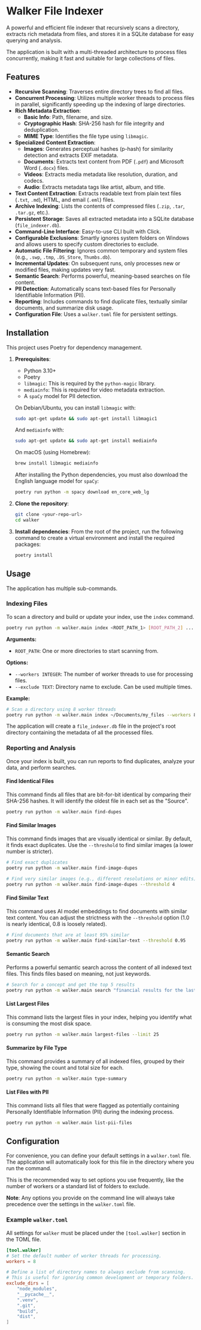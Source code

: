 # Walker File Indexer

A powerful and efficient file indexer that recursively scans a directory, extracts rich metadata from files, and stores it in a SQLite database for easy querying and analysis.

The application is built with a multi-threaded architecture to process files concurrently, making it fast and suitable for large collections of files.

## Features

- **Recursive Scanning**: Traverses entire directory trees to find all files.
- **Concurrent Processing**: Utilizes multiple worker threads to process files in parallel, significantly speeding up the indexing of large directories.
- **Rich Metadata Extraction**:
    - **Basic Info**: Path, filename, and size.
    - **Cryptographic Hash**: SHA-256 hash for file integrity and deduplication.
    - **MIME Type**: Identifies the file type using `libmagic`.
- **Specialized Content Extraction**:
    - **Images**: Generates perceptual hashes (p-hash) for similarity detection and extracts EXIF metadata.
    - **Documents**: Extracts text content from PDF (`.pdf`) and Microsoft Word (`.docx`) files.
    - **Videos**: Extracts media metadata like resolution, duration, and codecs.
    - **Audio**: Extracts metadata tags like artist, album, and title.
- **Text Content Extraction**: Extracts readable text from plain text files (`.txt`, `.md`), HTML, and email (`.eml`) files.
- **Archive Indexing**: Lists the contents of compressed files (`.zip`, `.tar`, `.tar.gz`, etc.).
- **Persistent Storage**: Saves all extracted metadata into a SQLite database (`file_indexer.db`).
- **Command-Line Interface**: Easy-to-use CLI built with Click.
- **Configurable Exclusions**: Smartly ignores system folders on Windows and allows users to specify custom directories to exclude.
- **Automatic File Filtering**: Ignores common temporary and system files (e.g., `.swp`, `.tmp`, `.DS_Store`, `Thumbs.db`).
- **Incremental Updates**: On subsequent runs, only processes new or modified files, making updates very fast.
- **Semantic Search**: Performs powerful, meaning-based searches on file content.
- **PII Detection**: Automatically scans text-based files for Personally Identifiable Information (PII).
- **Reporting**: Includes commands to find duplicate files, textually similar documents, and summarize disk usage.
- **Configuration File**: Uses a `walker.toml` file for persistent settings.

## Installation

This project uses Poetry for dependency management.

1.  **Prerequisites**:
    -   Python 3.10+
    -   Poetry
    -   `libmagic`: This is required by the `python-magic` library.
    -   `mediainfo`: This is required for video metadata extraction.
    -   A `spaCy` model for PII detection.

    On Debian/Ubuntu, you can install `libmagic` with:
    ```bash
    sudo apt-get update && sudo apt-get install libmagic1
    ```
    And `mediainfo` with:
    ```bash
    sudo apt-get update && sudo apt-get install mediainfo
    ```

    On macOS (using Homebrew):
    ```bash
    brew install libmagic mediainfo
    ```

    After installing the Python dependencies, you must also download the English language model for `spaCy`:
    ```bash
    poetry run python -m spacy download en_core_web_lg
    ```


2.  **Clone the repository**:
    ```bash
    git clone <your-repo-url>
    cd walker
    ```

3.  **Install dependencies**:
    From the root of the project, run the following command to create a virtual environment and install the required packages:
    ```bash
    poetry install
    ```

## Usage

The application has multiple sub-commands.

### Indexing Files

To scan a directory and build or update your index, use the `index` command.

```bash
poetry run python -m walker.main index <ROOT_PATH_1> [ROOT_PATH_2] ... [OPTIONS]
```

**Arguments:**
-   `ROOT_PATH`: One or more directories to start scanning from.

**Options:**
-   `--workers INTEGER`: The number of worker threads to use for processing files.
-   `--exclude TEXT`: Directory name to exclude. Can be used multiple times.

**Example:**
```bash
# Scan a directory using 8 worker threads
poetry run python -m walker.main index ~/Documents/my_files --workers 8
```

The application will create a `file_indexer.db` file in the project's root directory containing the metadata of all the processed files.

### Reporting and Analysis

Once your index is built, you can run reports to find duplicates, analyze your data, and perform searches.

#### Find Identical Files

This command finds all files that are bit-for-bit identical by comparing their SHA-256 hashes. It will identify the oldest file in each set as the "Source".

```bash
poetry run python -m walker.main find-dupes
```

#### Find Similar Images

This command finds images that are visually identical or similar. By default, it finds exact duplicates. Use the `--threshold` to find similar images (a lower number is stricter).

```bash
# Find exact duplicates
poetry run python -m walker.main find-image-dupes

# Find very similar images (e.g., different resolutions or minor edits)
poetry run python -m walker.main find-image-dupes --threshold 4
```

#### Find Similar Text

This command uses AI model embeddings to find documents with similar text content. You can adjust the strictness with the `--threshold` option (1.0 is nearly identical, 0.8 is loosely related).

```bash
# Find documents that are at least 95% similar
poetry run python -m walker.main find-similar-text --threshold 0.95
```

#### Semantic Search

Performs a powerful semantic search across the content of all indexed text files. This finds files based on meaning, not just keywords.

```bash
# Search for a concept and get the top 5 results
poetry run python -m walker.main search "financial results for the last quarter" --limit 5
```

#### List Largest Files

This command lists the largest files in your index, helping you identify what is consuming the most disk space.

```bash
poetry run python -m walker.main largest-files --limit 25
```

#### Summarize by File Type

This command provides a summary of all indexed files, grouped by their type, showing the count and total size for each.

```bash
poetry run python -m walker.main type-summary
```

#### List Files with PII

This command lists all files that were flagged as potentially containing Personally Identifiable Information (PII) during the indexing process.

```bash
poetry run python -m walker.main list-pii-files
```

## Configuration

For convenience, you can define your default settings in a `walker.toml` file. The application will automatically look for this file in the directory where you run the command.

This is the recommended way to set options you use frequently, like the number of workers or a standard list of folders to exclude.

**Note**: Any options you provide on the command line will always take precedence over the settings in the `walker.toml` file.

### Example `walker.toml`

All settings for `walker` must be placed under the `[tool.walker]` section in the TOML file.

```toml
[tool.walker]
# Set the default number of worker threads for processing.
workers = 8

# Define a list of directory names to always exclude from scanning.
# This is useful for ignoring common development or temporary folders.
exclude_dirs = [
    "node_modules",
    "__pycache__",
    ".venv",
    ".git",
    "build",
    "dist",
]
```
